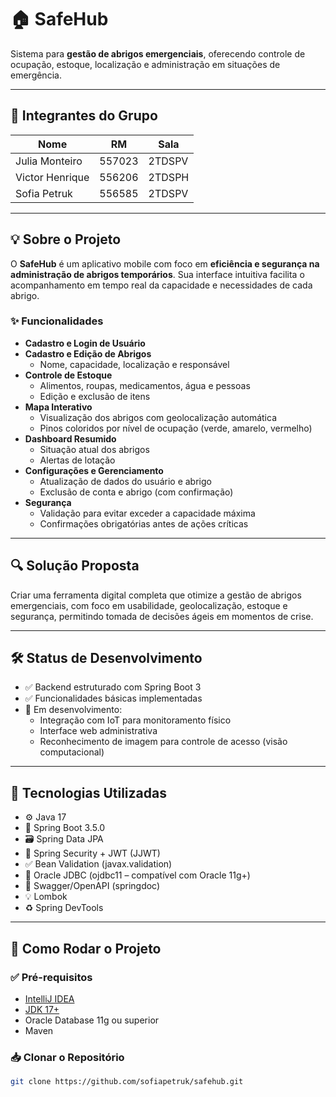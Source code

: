 # 🏠 SafeHub

Sistema para **gestão de abrigos emergenciais**, oferecendo controle de ocupação, estoque, localização e administração em situações de emergência.

---

## 👥 Integrantes do Grupo

| Nome             | RM     | Sala   |
|------------------|--------|--------|
| Julia Monteiro   | 557023 | 2TDSPV |
| Victor Henrique  | 556206 | 2TDSPH |
| Sofia Petruk     | 556585 | 2TDSPV |

---

## 💡 Sobre o Projeto

O **SafeHub** é um aplicativo mobile com foco em **eficiência e segurança na administração de abrigos temporários**. Sua interface intuitiva facilita o acompanhamento em tempo real da capacidade e necessidades de cada abrigo.

### ✨ Funcionalidades

- **Cadastro e Login de Usuário**
- **Cadastro e Edição de Abrigos**  
  - Nome, capacidade, localização e responsável
- **Controle de Estoque**  
  - Alimentos, roupas, medicamentos, água e pessoas
  - Edição e exclusão de itens
- **Mapa Interativo**  
  - Visualização dos abrigos com geolocalização automática
  - Pinos coloridos por nível de ocupação (verde, amarelo, vermelho)
- **Dashboard Resumido**
  - Situação atual dos abrigos
  - Alertas de lotação
- **Configurações e Gerenciamento**
  - Atualização de dados do usuário e abrigo
  - Exclusão de conta e abrigo (com confirmação)
- **Segurança**
  - Validação para evitar exceder a capacidade máxima
  - Confirmações obrigatórias antes de ações críticas

---

## 🔍 Solução Proposta

Criar uma ferramenta digital completa que otimize a gestão de abrigos emergenciais, com foco em usabilidade, geolocalização, estoque e segurança, permitindo tomada de decisões ágeis em momentos de crise.

---

## 🛠️ Status de Desenvolvimento

- ✅ Backend estruturado com Spring Boot 3
- ✅ Funcionalidades básicas implementadas
- 🔄 Em desenvolvimento:
  - Integração com IoT para monitoramento físico
  - Interface web administrativa
  - Reconhecimento de imagem para controle de acesso (visão computacional)

---

## 🧰 Tecnologias Utilizadas

- ⚙️ Java 17  
- 🚀 Spring Boot 3.5.0  
- 🗃️ Spring Data JPA  
- 🔐 Spring Security + JWT (JJWT)  
- ✅ Bean Validation (javax.validation)  
- 🧪 Oracle JDBC (ojdbc11 – compatível com Oracle 11g+)  
- 📖 Swagger/OpenAPI (springdoc)  
- 💡 Lombok  
- ♻️ Spring DevTools  

---

## 🚀 Como Rodar o Projeto

### ✅ Pré-requisitos

- [IntelliJ IDEA](https://www.jetbrains.com/idea/)
- [JDK 17+](https://adoptium.net/)
- Oracle Database 11g ou superior
- Maven

### 📥 Clonar o Repositório

```bash
git clone https://github.com/sofiapetruk/safehub.git
